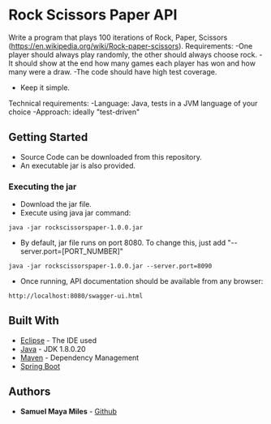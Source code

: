 # Rock Scissors Paper API

Write a program that plays 100 iterations of Rock, Paper, Scissors (https://en.wikipedia.org/wiki/Rock-paper-scissors).
Requirements:
-One player should always play randomly, the other should always choose rock.
-It should show at the end how many games each player has won and how many were a draw.
-The code should have high test coverage.
- Keep it simple.

Technical requirements:
-Language: Java, tests in a JVM language of your choice
-Approach: ideally "test-driven"

## Getting Started

- Source Code can be downloaded from this repository.
- An executable jar is also provided.

### Executing the jar

- Download the jar file.
- Execute using java jar command:
```
java -jar rockscissorspaper-1.0.0.jar
```
- By default, jar file runs on port 8080. To change this, just add "--server.port=[PORT_NUMBER]"
```
java -jar rockscissorspaper-1.0.0.jar --server.port=8090
```
- Once running, API documentation should be available from any browser:
```
http://localhost:8080/swagger-ui.html
```

## Built With

* [Eclipse](https://eclipse.org/) - The IDE used
* [Java](https://www.java.com/) - JDK 1.8.0.20
* [Maven](https://maven.apache.org/) - Dependency Management
* [Spring Boot](https://projects.spring.io/spring-boot/)

## Authors

* **Samuel Maya Miles** - [Github](https://github.com/samuelmayamiles/)
